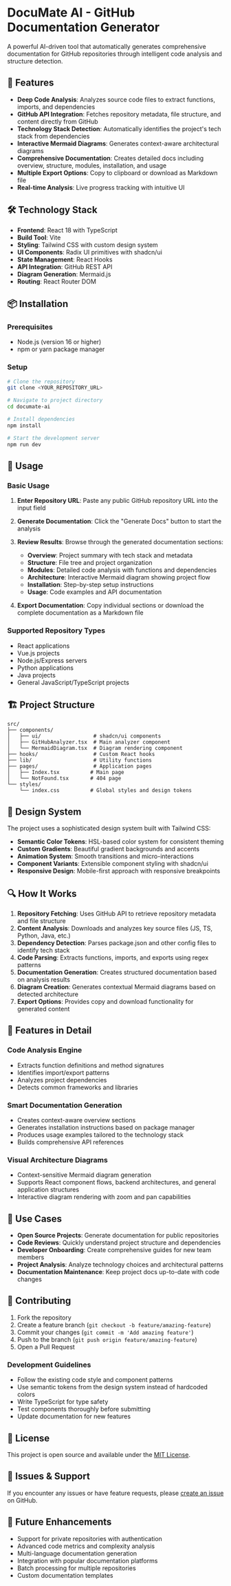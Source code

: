 # DocuMate AI - GitHub Documentation Generator

A powerful AI-driven tool that automatically generates comprehensive documentation for GitHub repositories through intelligent code analysis and structure detection.

## 🚀 Features

- **Deep Code Analysis**: Analyzes source code files to extract functions, imports, and dependencies
- **GitHub API Integration**: Fetches repository metadata, file structure, and content directly from GitHub
- **Technology Stack Detection**: Automatically identifies the project's tech stack from dependencies
- **Interactive Mermaid Diagrams**: Generates context-aware architectural diagrams
- **Comprehensive Documentation**: Creates detailed docs including overview, structure, modules, installation, and usage
- **Multiple Export Options**: Copy to clipboard or download as Markdown file
- **Real-time Analysis**: Live progress tracking with intuitive UI

## 🛠️ Technology Stack

- **Frontend**: React 18 with TypeScript
- **Build Tool**: Vite
- **Styling**: Tailwind CSS with custom design system
- **UI Components**: Radix UI primitives with shadcn/ui
- **State Management**: React Hooks
- **API Integration**: GitHub REST API
- **Diagram Generation**: Mermaid.js
- **Routing**: React Router DOM

## 📦 Installation

### Prerequisites

- Node.js (version 16 or higher)
- npm or yarn package manager

### Setup

```bash
# Clone the repository
git clone <YOUR_REPOSITORY_URL>

# Navigate to project directory
cd documate-ai

# Install dependencies
npm install

# Start the development server
npm run dev
```

## 🔧 Usage

### Basic Usage

1. **Enter Repository URL**: Paste any public GitHub repository URL into the input field
2. **Generate Documentation**: Click the "Generate Docs" button to start the analysis
3. **Review Results**: Browse through the generated documentation sections:
   - **Overview**: Project summary with tech stack and metadata
   - **Structure**: File tree and project organization
   - **Modules**: Detailed code analysis with functions and dependencies
   - **Architecture**: Interactive Mermaid diagram showing project flow
   - **Installation**: Step-by-step setup instructions
   - **Usage**: Code examples and API documentation

4. **Export Documentation**: Copy individual sections or download the complete documentation as a Markdown file

### Supported Repository Types

- React applications
- Vue.js projects
- Node.js/Express servers
- Python applications
- Java projects
- General JavaScript/TypeScript projects

## 🏗️ Project Structure

```
src/
├── components/
│   ├── ui/                 # shadcn/ui components
│   ├── GitHubAnalyzer.tsx  # Main analyzer component
│   └── MermaidDiagram.tsx  # Diagram rendering component
├── hooks/                  # Custom React hooks
├── lib/                    # Utility functions
├── pages/                  # Application pages
│   ├── Index.tsx          # Main page
│   └── NotFound.tsx       # 404 page
└── styles/
    └── index.css          # Global styles and design tokens
```

## 🎨 Design System

The project uses a sophisticated design system built with Tailwind CSS:

- **Semantic Color Tokens**: HSL-based color system for consistent theming
- **Custom Gradients**: Beautiful gradient backgrounds and accents
- **Animation System**: Smooth transitions and micro-interactions
- **Component Variants**: Extensible component styling with shadcn/ui
- **Responsive Design**: Mobile-first approach with responsive breakpoints

## 🔍 How It Works

1. **Repository Fetching**: Uses GitHub API to retrieve repository metadata and file structure
2. **Content Analysis**: Downloads and analyzes key source files (JS, TS, Python, Java, etc.)
3. **Dependency Detection**: Parses package.json and other config files to identify tech stack
4. **Code Parsing**: Extracts functions, imports, and exports using regex patterns
5. **Documentation Generation**: Creates structured documentation based on analysis results
6. **Diagram Creation**: Generates contextual Mermaid diagrams based on detected architecture
7. **Export Options**: Provides copy and download functionality for generated content

## 🚀 Features in Detail

### Code Analysis Engine
- Extracts function definitions and method signatures
- Identifies import/export patterns
- Analyzes project dependencies
- Detects common frameworks and libraries

### Smart Documentation Generation
- Creates context-aware overview sections
- Generates installation instructions based on package manager
- Produces usage examples tailored to the technology stack
- Builds comprehensive API references

### Visual Architecture Diagrams
- Context-sensitive Mermaid diagram generation
- Supports React component flows, backend architectures, and general application structures
- Interactive diagram rendering with zoom and pan capabilities

## 🎯 Use Cases

- **Open Source Projects**: Generate documentation for public repositories
- **Code Reviews**: Quickly understand project structure and dependencies
- **Developer Onboarding**: Create comprehensive guides for new team members
- **Project Analysis**: Analyze technology choices and architectural patterns
- **Documentation Maintenance**: Keep project docs up-to-date with code changes

## 🤝 Contributing

1. Fork the repository
2. Create a feature branch (`git checkout -b feature/amazing-feature`)
3. Commit your changes (`git commit -m 'Add amazing feature'`)
4. Push to the branch (`git push origin feature/amazing-feature`)
5. Open a Pull Request

### Development Guidelines

- Follow the existing code style and component patterns
- Use semantic tokens from the design system instead of hardcoded colors
- Write TypeScript for type safety
- Test components thoroughly before submitting
- Update documentation for new features

## 📄 License

This project is open source and available under the [MIT License](LICENSE).

## 🐛 Issues & Support

If you encounter any issues or have feature requests, please [create an issue](../../issues) on GitHub.

## 🔮 Future Enhancements

- Support for private repositories with authentication
- Advanced code metrics and complexity analysis
- Multi-language documentation generation
- Integration with popular documentation platforms
- Batch processing for multiple repositories
- Custom documentation templates